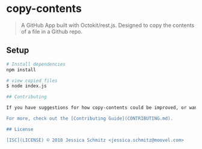 # copy-contents

> A GitHub App built with Octokit/rest.js. Designed to copy the contents of a file in a Github repo.

## Setup

```sh
# Install dependencies
npm install

# view copied files
$ node index.js

## Contributing

If you have suggestions for how copy-contents could be improved, or want to report a bug, open an issue! We'd love all and any contributions.

For more, check out the [Contributing Guide](CONTRIBUTING.md).

## License

[ISC](LICENSE) © 2018 Jessica Schmitz <jessica.schmitz@moovel.com>

